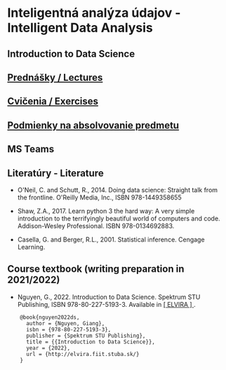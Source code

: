 #  Inteligentná analýza údajov - Intelligent Data Analysis
## Introduction to Data Science

## [Prednášky / Lectures](https://github.com/FIIT-IAU/2021-2022/tree/master/prednasky)

## [Cvičenia / Exercises](https://github.com/FIIT-IAU/2021-2022/tree/master/cvicenia)

## [Podmienky na absolvovanie predmetu](https://github.com/FIIT-IAU/2021-2022/blob/main/rozne/README.md) 

## MS Teams


Literatúry - Literature
------------
 
- O'Neil, C. and Schutt, R., 2014. Doing data science: Straight talk from the frontline. O'Reilly Media, Inc., ISBN 978-1449358655 

- Shaw, Z.A., 2017. Learn python 3 the hard way: A very simple introduction to the terrifyingly beautiful world of computers and code. Addison-Wesley Professional. ISBN 978-0134692883.

- Casella, G. and Berger, R.L., 2001. Statistical inference. Cengage Learning.

Course textbook (writing preparation in 2021/2022) 
------------
- Nguyen, G., 2022. Introduction to Data Science. Spektrum STU Publishing, ISBN 978-80-227-5193-3. Available in [ [ ELVIRA ] ](http://elvira.fiit.stuba.sk/).
```
    @book{nguyen2022ds,   
      author = {Nguyen, Giang},  
      isbn = {978-80-227-5193-3},   
      publisher = {Spektrum STU Publishing},  
      title = {{Introduction to Data Science}},  
      year = {2022},
      url = {http://elvira.fiit.stuba.sk/}
    }
```
